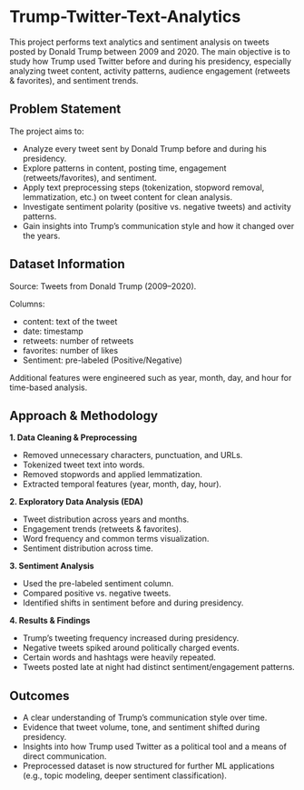 # Trump-Twitter-Text-Analytics
This project performs text analytics and sentiment analysis on tweets posted by Donald Trump between 2009 and 2020. The main objective is to study how Trump used Twitter before and during his presidency, especially analyzing tweet content, activity patterns, audience engagement (retweets &amp; favorites), and sentiment trends.

## Problem Statement ##
The project aims to:
 - Analyze every tweet sent by Donald Trump before and during his presidency.
 - Explore patterns in content, posting time, engagement (retweets/favorites), and sentiment.
 - Apply text preprocessing steps (tokenization, stopword removal, lemmatization, etc.) on tweet content for clean analysis.
 - Investigate sentiment polarity (positive vs. negative tweets) and activity patterns.
 - Gain insights into Trump’s communication style and how it changed over the years.

## Dataset Information ##
Source: Tweets from Donald Trump (2009–2020).

Columns:
 - content: text of the tweet
 - date: timestamp
 - retweets: number of retweets
 - favorites: number of likes
 - Sentiment: pre-labeled (Positive/Negative)

Additional features were engineered such as year, month, day, and hour for time-based analysis.

## Approach & Methodology ##

**1. Data Cleaning & Preprocessing**
 - Removed unnecessary characters, punctuation, and URLs.
 - Tokenized tweet text into words.
 - Removed stopwords and applied lemmatization.
 - Extracted temporal features (year, month, day, hour).

**2. Exploratory Data Analysis (EDA)**
 - Tweet distribution across years and months.
 - Engagement trends (retweets & favorites).
 - Word frequency and common terms visualization.
 - Sentiment distribution across time.

**3. Sentiment Analysis**
 - Used the pre-labeled sentiment column.
 - Compared positive vs. negative tweets.
 - Identified shifts in sentiment before and during presidency.

**4. Results & Findings**
 - Trump’s tweeting frequency increased during presidency.
 - Negative tweets spiked around politically charged events.
 - Certain words and hashtags were heavily repeated.
 - Tweets posted late at night had distinct sentiment/engagement patterns.

## Outcomes ##

- A clear understanding of Trump’s communication style over time.
- Evidence that tweet volume, tone, and sentiment shifted during presidency.
- Insights into how Trump used Twitter as a political tool and a means of direct communication.
- Preprocessed dataset is now structured for further ML applications (e.g., topic modeling, deeper sentiment classification).



